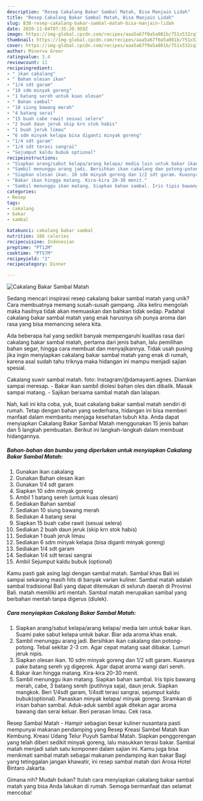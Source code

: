 ```yaml
---
description: "Resep Cakalang Bakar Sambal Matah, Bisa Manjain Lidah"
title: "Resep Cakalang Bakar Sambal Matah, Bisa Manjain Lidah"
slug: 838-resep-cakalang-bakar-sambal-matah-bisa-manjain-lidah
date: 2020-11-04T07:35:20.959Z
image: https://img-global.cpcdn.com/recipes/aaa5a67f0a5a081b/751x532cq70/cakalang-bakar-sambal-matah-foto-resep-utama.jpg
thumbnail: https://img-global.cpcdn.com/recipes/aaa5a67f0a5a081b/751x532cq70/cakalang-bakar-sambal-matah-foto-resep-utama.jpg
cover: https://img-global.cpcdn.com/recipes/aaa5a67f0a5a081b/751x532cq70/cakalang-bakar-sambal-matah-foto-resep-utama.jpg
author: Minerva Greer
ratingvalue: 3.4
reviewcount: 11
recipeingredient:
- " ikan cakalang"
- " Bahan olesan ikan"
- "1/4 sdt garam"
- "10 sdm minyak goreng"
- "1 batang sereh untuk kuas olesan"
- " Bahan sambal"
- "10 siung bawang merah"
- "4 batang serai"
- "15 buah cabe rawit sesuai selera"
- "2 buah daun jeruk skip krn stok habis"
- "1 buah jeruk limau"
- "6 sdm minyak kelapa bisa diganti minyak goreng"
- "1/4 sdt garam"
- "1/4 sdt terasi sangrai"
- "Sejumput kaldu bubuk optional"
recipeinstructions:
- "Siapkan arang/sabut kelapa/arang kelapa/ media lain untuk bakar ikan. Suami pake sabut kelapa untuk bakar. Biar ada aroma khas enak."
- "Sambil menunggu arang jadi. Bersihkan ikan cakalang dan potong-potong. Tebal sekitar 2-3 cm. Agar cepat matang saat dibakar. Lumuri jeruk nipis."
- "Siapkan olesan ikan. 10 sdm minyak goreng dan 1/2 sdt garam. Kuasnya pake batang sereh yg digeprek. Agar dapat aroma wangi dari sereh."
- "Bakar ikan hingga matang. Kira-kira 20-30 menit."
- "Sambil menunggu ikan matang. Siapkan bahan sambal. Iris tipis bawang merah, cabe, 3 batang sereh (putihnya saja), daun jeruk. Siapkan mangkok. Beri 1/4sdt garam, 1/4sdt terasi sangrai, sejumput kaldu bubuk(optional). Panaskan minyak kelapa/ minyak goreng. Siramkan di irisan bahan sambal. Aduk-aduk sambil agak ditekan agar aroma bawang dan serai keluar. Beri perasan limau. Cek rasa."
categories:
- Resep
tags:
- cakalang
- bakar
- sambal

katakunci: cakalang bakar sambal 
nutrition: 166 calories
recipecuisine: Indonesian
preptime: "PT12M"
cooktime: "PT57M"
recipeyield: "2"
recipecategory: Dinner

---
```



![Cakalang Bakar Sambal Matah](https://img-global.cpcdn.com/recipes/aaa5a67f0a5a081b/751x532cq70/cakalang-bakar-sambal-matah-foto-resep-utama.jpg)

Sedang mencari inspirasi resep cakalang bakar sambal matah yang unik? Cara membuatnya memang susah-susah gampang. Jika keliru mengolah maka hasilnya tidak akan memuaskan dan bahkan tidak sedap. Padahal cakalang bakar sambal matah yang enak harusnya sih punya aroma dan rasa yang bisa memancing selera kita.

Ada beberapa hal yang sedikit banyak mempengaruhi kualitas rasa dari cakalang bakar sambal matah, pertama dari jenis bahan, lalu pemilihan bahan segar, hingga cara membuat dan menyajikannya. Tidak usah pusing jika ingin menyiapkan cakalang bakar sambal matah yang enak di rumah, karena asal sudah tahu triknya maka hidangan ini mampu menjadi sajian spesial.

Cakalang suwir sambal matah. foto: Instagram/@damayanti.agnes. Diamkan sampai meresap. - Bakar ikan sambil diolesi bahan oles dan dibalik. Masak sampai matang. - Sajikan bersama sambal matah dan lalapan.


Nah, kali ini kita coba, yuk, buat cakalang bakar sambal matah sendiri di rumah. Tetap dengan bahan yang sederhana, hidangan ini bisa memberi manfaat dalam membantu menjaga kesehatan tubuh kita. Anda dapat menyiapkan Cakalang Bakar Sambal Matah menggunakan 15 jenis bahan dan 5 langkah pembuatan. Berikut ini langkah-langkah dalam membuat hidangannya.

<!--inarticleads1-->

##### Bahan-bahan dan bumbu yang diperlukan untuk menyiapkan Cakalang Bakar Sambal Matah:

1. Gunakan  ikan cakalang
1. Gunakan  Bahan olesan ikan
1. Gunakan 1/4 sdt garam
1. Siapkan 10 sdm minyak goreng
1. Ambil 1 batang sereh (untuk kuas olesan)
1. Sediakan  Bahan sambal
1. Sediakan 10 siung bawang merah
1. Sediakan 4 batang serai
1. Siapkan 15 buah cabe rawit (sesuai selera)
1. Sediakan 2 buah daun jeruk (skip krn stok habis)
1. Sediakan 1 buah jeruk limau
1. Sediakan 6 sdm minyak kelapa (bisa diganti minyak goreng)
1. Sediakan 1/4 sdt garam
1. Sediakan 1/4 sdt terasi sangrai
1. Ambil Sejumput kaldu bubuk (optional)


Kamu pasti gak asing lagi dengan sambal matah. Sambal khas Bali ini sampai sekarang masih hits di banyak varian kuliner. Sambal matah adalah sambal tradisional Bali yang dapat ditemukan di seluruh daerah di Provinsi Bali. matah memiliki arti mentah. Sambal matah merupakan sambal yang berbahan mentah tanpa digerus (diulek). 

<!--inarticleads2-->

##### Cara menyiapkan Cakalang Bakar Sambal Matah:

1. Siapkan arang/sabut kelapa/arang kelapa/ media lain untuk bakar ikan. Suami pake sabut kelapa untuk bakar. Biar ada aroma khas enak.
1. Sambil menunggu arang jadi. Bersihkan ikan cakalang dan potong-potong. Tebal sekitar 2-3 cm. Agar cepat matang saat dibakar. Lumuri jeruk nipis.
1. Siapkan olesan ikan. 10 sdm minyak goreng dan 1/2 sdt garam. Kuasnya pake batang sereh yg digeprek. Agar dapat aroma wangi dari sereh.
1. Bakar ikan hingga matang. Kira-kira 20-30 menit.
1. Sambil menunggu ikan matang. Siapkan bahan sambal. Iris tipis bawang merah, cabe, 3 batang sereh (putihnya saja), daun jeruk. Siapkan mangkok. Beri 1/4sdt garam, 1/4sdt terasi sangrai, sejumput kaldu bubuk(optional). Panaskan minyak kelapa/ minyak goreng. Siramkan di irisan bahan sambal. Aduk-aduk sambil agak ditekan agar aroma bawang dan serai keluar. Beri perasan limau. Cek rasa.


Resep Sambal Matah - Hampir sebagian besar kuliner nusantara pasti mempunyai makanan pendamping yang Resep Kreasi Sambel Matah Ikan Kembung. Kreasi Udang Telur Puyuh Sambal Matah. Siapkan penggorengan yang telah diberi sedikit minyak goreng, lalu masukkan terasi bakar. Sambal matah menjadi salah satu komponen dalam sajian ini. Kamu juga bisa menikmati sambal matah sebagai makanan pendamping ikan bakar Bagi yang tetinggalan jangan khawatir, ini resep sambal matah dari Arosa Hotel Bintaro Jakarta. 

Gimana nih? Mudah bukan? Itulah cara menyiapkan cakalang bakar sambal matah yang bisa Anda lakukan di rumah. Semoga bermanfaat dan selamat mencoba!
